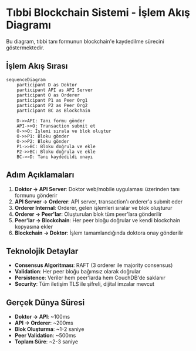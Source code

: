 # Tıbbi Blockchain Sistemi - İşlem Akış Diagramı

Bu diagram, tıbbi tanı formunun blockchain'e kaydedilme sürecini göstermektedir.

## İşlem Akış Sırası

```mermaid
sequenceDiagram
    participant D as Doktor
    participant API as API Server
    participant O as Orderer
    participant P1 as Peer Org1
    participant P2 as Peer Org2
    participant BC as Blockchain
    
    D->>API: Tanı formu gönder
    API->>O: Transaction submit et
    O->>O: İşlemi sırala ve blok oluştur
    O->>P1: Bloku gönder
    O->>P2: Bloku gönder
    P1->>BC: Bloku doğrula ve ekle
    P2->>BC: Bloku doğrula ve ekle
    BC->>D: Tanı kaydedildi onayı
```

## Adım Açıklamaları

1. **Doktor → API Server**: Doktor web/mobile uygulaması üzerinden tanı formunu gönderir
2. **API Server → Orderer**: API server, transaction'ı orderer'a submit eder
3. **Orderer Internal**: Orderer, gelen işlemleri sıralar ve blok oluşturur
4. **Orderer → Peer'lar**: Oluşturulan blok tüm peer'lara gönderilir
5. **Peer'lar → Blockchain**: Her peer bloğu doğrular ve kendi blockchain kopyasına ekler
6. **Blockchain → Doktor**: İşlem tamamlandığında doktora onay gönderilir

## Teknolojik Detaylar

- **Consensus Algoritması**: RAFT (3 orderer ile majority consensus)
- **Validation**: Her peer bloğu bağımsız olarak doğrular
- **Persistence**: Veriler hem peer'larda hem CouchDB'de saklanır
- **Security**: Tüm iletişim TLS ile şifreli, dijital imzalar mevcut

## Gerçek Dünya Süresi

- **Doktor → API**: ~100ms
- **API → Orderer**: ~200ms  
- **Blok Oluşturma**: ~1-2 saniye
- **Peer Validation**: ~500ms
- **Toplam Süre**: ~2-3 saniye

